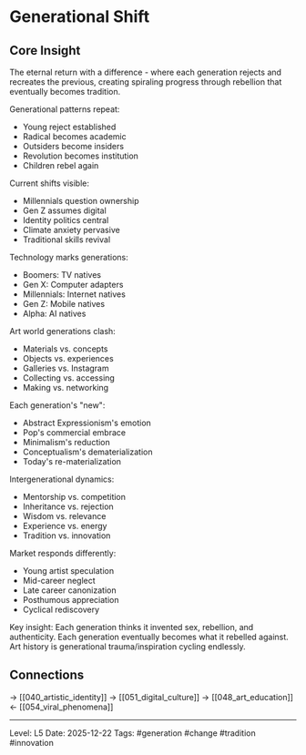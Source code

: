 # Generational Shift

## Core Insight
The eternal return with a difference - where each generation rejects and recreates the previous, creating spiraling progress through rebellion that eventually becomes tradition.

Generational patterns repeat:
- Young reject established
- Radical becomes academic
- Outsiders become insiders
- Revolution becomes institution
- Children rebel again

Current shifts visible:
- Millennials question ownership
- Gen Z assumes digital
- Identity politics central
- Climate anxiety pervasive
- Traditional skills revival

Technology marks generations:
- Boomers: TV natives
- Gen X: Computer adapters
- Millennials: Internet natives
- Gen Z: Mobile natives
- Alpha: AI natives

Art world generations clash:
- Materials vs. concepts
- Objects vs. experiences
- Galleries vs. Instagram
- Collecting vs. accessing
- Making vs. networking

Each generation's "new":
- Abstract Expressionism's emotion
- Pop's commercial embrace
- Minimalism's reduction
- Conceptualism's dematerialization
- Today's re-materialization

Intergenerational dynamics:
- Mentorship vs. competition
- Inheritance vs. rejection
- Wisdom vs. relevance
- Experience vs. energy
- Tradition vs. innovation

Market responds differently:
- Young artist speculation
- Mid-career neglect
- Late career canonization
- Posthumous appreciation
- Cyclical rediscovery

Key insight: Each generation thinks it invented sex, rebellion, and authenticity. Each generation eventually becomes what it rebelled against. Art history is generational trauma/inspiration cycling endlessly.

## Connections
→ [[040_artistic_identity]]
→ [[051_digital_culture]]
→ [[048_art_education]]
← [[054_viral_phenomena]]

---
Level: L5
Date: 2025-12-22
Tags: #generation #change #tradition #innovation